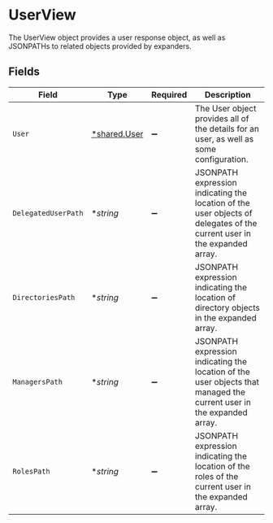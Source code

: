 # UserView

The UserView object provides a user response object, as well as JSONPATHs to related objects provided by expanders.


## Fields

| Field                                                                                                                   | Type                                                                                                                    | Required                                                                                                                | Description                                                                                                             |
| ----------------------------------------------------------------------------------------------------------------------- | ----------------------------------------------------------------------------------------------------------------------- | ----------------------------------------------------------------------------------------------------------------------- | ----------------------------------------------------------------------------------------------------------------------- |
| `User`                                                                                                                  | [*shared.User](../../models/shared/user.md)                                                                             | :heavy_minus_sign:                                                                                                      | The User object provides all of the details for an user, as well as some configuration.                                 |
| `DelegatedUserPath`                                                                                                     | **string*                                                                                                               | :heavy_minus_sign:                                                                                                      | JSONPATH expression indicating the location of the user objects of delegates of the current user in the expanded array. |
| `DirectoriesPath`                                                                                                       | **string*                                                                                                               | :heavy_minus_sign:                                                                                                      | JSONPATH expression indicating the location of directory objects in the expanded array.                                 |
| `ManagersPath`                                                                                                          | **string*                                                                                                               | :heavy_minus_sign:                                                                                                      | JSONPATH expression indicating the location of the user objects that managed the current user in the expanded array.    |
| `RolesPath`                                                                                                             | **string*                                                                                                               | :heavy_minus_sign:                                                                                                      | JSONPATH expression indicating the location of the roles of the current user in the expanded array.                     |